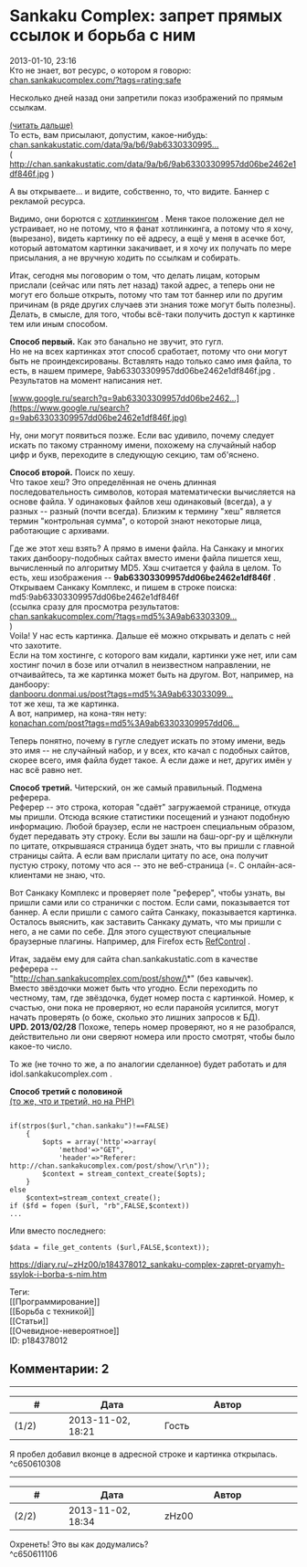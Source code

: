 Sankaku Complex: запрет прямых ссылок и борьба с ним
====================================================

  
2013-01-10, 23:16  
 Кто не знает, вот ресурс, о котором я говорю:  [chan.sankakucomplex.com/?tags=rating:safe](http://chan.sankakucomplex.com/?tags=rating:safe)    
   
 Несколько дней назад они запретили показ изображений по прямым ссылкам.   
   
  [(читать дальше)](https://zHz00.diary.ru/p184378012.htm?index=2#linkmore184378012m2)      
 То есть, вам присылают, допустим, какое-нибудь:   
  [chan.sankakustatic.com/data/9a/b6/9ab6330330995...](http://chan.sankakustatic.com/data/9a/b6/9ab63303309957dd06be2462e1df846f.jpg)    
 ( http://chan.sankakustatic.com/data/9a/b6/9ab63303309957dd06be2462e1df846f.jpg )   
   
 А вы открываете... и видите, собственно, то, что видите. Баннер с рекламой ресурса.   
   
 Видимо, они борются с  [хотлинкингом](https://ru.wikipedia.org/wiki/%D0%A5%D0%BE%D1%82%D0%BB%D0%B8%D0%BD%D0%BA%D0%B8%D0%BD%D0%B3)  . Меня такое положение дел не устраивает, но не потому, что я фанат хотлинкинга, а потому что я хочу, (вырезано), видеть картинку по её адресу, а ещё у меня в асечке бот, который автоматом картинки закачивает, и я хочу их получать по мере присылания, а не вручную ходить по ссылкам и собирать.   
   
 Итак, сегодня мы поговорим о том, что делать лицам, которым прислали (сейчас или пять лет назад) такой адрес, а теперь они не могут его больше открыть, потому что там тот баннер или по другим причинам (в ряде других случаев эти знания тоже могут быть полезны). Делать, в смысле, для того, чтобы всё-таки получить доступ к картинке тем или иным способом.   
   
  **Способ первый.**  Как это банально не звучит, это гугл.   
 Но не на всех картинках этот способ сработает, потому что они могут быть не проиндексированы. Вставлять надо только само имя файла, то есть, в нашем примере, 9ab63303309957dd06be2462e1df846f.jpg . Результатов на момент написания нет.   
   
  [www.google.ru/search?q=9ab63303309957dd06be2462...](https://www.google.ru/search?q=9ab63303309957dd06be2462e1df846f.jpg)    
   
 Ну, они могут появиться позже. Если вас удивило, почему следует искать по такому странному имени, похожему на случайный набор цифр и букв, переходите в следующую секцию, там об'яснено.   
   
  **Способ второй.**  Поиск по хешу.   
 Что такое хеш? Это определённая не очень длинная последовательность символов, которая математически вычисляется на основе файла. У одинаковых файлов хеш одинаковый (всегда), а у разных -- разный (почти всегда). Близким к термину "хеш" является термин "контрольная сумма", о которой знают некоторые лица, работающие с архивами.   
   
 Где же этот хеш взять? А прямо в имени файла. На Санкаку и многих таких данбоору-подобных сайтах вместо имени файла пишется хеш, вычисленный по алгоритму MD5. Хэш считается у файла в целом. То есть, хеш изображения --  **9ab63303309957dd06be2462e1df846f**  . Открываем Санкаку Комплекс, и пишем в строке поиска:   
 md5:9ab63303309957dd06be2462e1df846f   
 (ссылка сразу для просмотра результатов:   
  [chan.sankakucomplex.com/?tags=md5%3A9ab63303309...](http://chan.sankakucomplex.com/?tags=md5%3A9ab63303309957dd06be2462e1df846f&commit=Search)    
 )   
 Voila! У нас есть картинка. Дальше её можно открывать и делать с ней что захотите.   
 Если на том хостинге, с которого вам кидали, картинки уже нет, или сам хостинг почил в бозе или отчалил в неизвестном направлении, не отчаивайтесь, та же картинка может быть на другом. Вот, например, на данбоору:   
  [danbooru.donmai.us/post?tags=md5%3A9ab633033099...](http://danbooru.donmai.us/post?tags=md5%3A9ab63303309957dd06be2462e1df846f&searchDefault=Search)    
 тот же хеш, та же картинка.   
 А вот, например, на кона-тян нету:   
  [konachan.com/post?tags=md5%3A9ab63303309957dd06...](http://konachan.com/post?tags=md5%3A9ab63303309957dd06be2462e1df846f)    
   
 Теперь понятно, почему в гугле следует искать по этому имени, ведь это имя -- не случайный набор, и у всех, кто качал с подобных сайтов, скорее всего, имя файла будет такое. А если даже и нет, других имён у нас всё равно нет.   
   
  **Способ третий.**  Читерский, он же самый правильный. Подмена реферера.   
 Реферер -- это строка, которая "сдаёт" загружаемой странице, откуда мы пришли. Отсюда всякие статистики посещений и узнают подобную информацию. Любой браузер, если не настроен специальным образом, будет передавать эту строку. Если вы зашли на баш-орг-ру и щёлкнули по цитате, открывшаяся страница будет знать, что вы пришли с главной страницы сайта. А если вам прислали цитату по асе, она получит пустую строку, потому что ася -- это не веб-страница (=. С онлайн-ася-клиентами не знаю, что.   
   
 Вот Санкаку Комплекс и проверяет поле "реферер", чтобы узнать, вы пришли сами или со странички с постом. Если сами, показывается тот баннер. А если пришли с самого сайта Санкаку, показывается картинка. Осталось выяснить, как заставить Санкаку думать, что мы пришли с него, а не сами по себе. Для этого существуют специальные браузерные плагины. Например, для Firefox есть  [RefControl](https://addons.mozilla.org/en-US/firefox/addon/refcontrol/?src=search)  .   
   
 Итак, задаём ему для сайта chan.sankakustatic.com в качестве реферера --   
 "http://chan.sankakucomplex.com/post/show/\*" (без кавычек).   
 Вместо звёздочки может быть что угодно. Если переходить по честному, там, где звёздочка, будет номер поста с картинкой. Номер, к счастью, они пока не проверяют, но если паранойя усилится, могут начать проверять (о боже, сколько это лишних запросов к БД).   
  **UPD. 2013/02/28**  Похоже, теперь номер проверяют, но я не разобрался, действительно ли они сверяют номера или просто смотрят, чтобы было какое-то число.   
   
 То же (не точно то же, а по аналогии сделанное) будет работать и для idol.sankakucomplex.com .   
   
  **Способ третий с половиной**    
  [(то же, что и третий, но на PHP)](https://zHz00.diary.ru/p184378012.htm?index=1#linkmore184378012m1)      
 
```
  
if(strpos($url,"chan.sankaku")!==FALSE)
	{
		$opts = array('http'=>array(
			'method'=>"GET",
			'header'=>"Referer: http://chan.sankakucomplex.com/post/show/\r\n"));
		$context = stream_context_create($opts);
	}
else
	$context=stream_context_create();
if ($fd = fopen ($url, "rb",FALSE,$context))  
...
```
   
   
 Или вместо последнего:   
 
```
$data = file_get_contents ($url,FALSE,$context));
```
   
       
  
<https://diary.ru/~zHz00/p184378012_sankaku-complex-zapret-pryamyh-ssylok-i-borba-s-nim.htm>  
  
Теги:  
[[Программирование]]  
[[Борьба с техникой]]  
[[Статьи]]  
[[Очевидное-невероятное]]  
ID: p184378012  


Комментарии: 2
--------------

  


---



|         #         |              Дата              |                     Автор                     |           ID           |
| --- | --- | --- | --- |
| (1/2) | 2013-11-02, 18:21 | Гость | c650610308 |

  
 Я пробел добавил вконце в адресной строке и картинка открылась.   
 ^c650610308

---



|         #         |              Дата              |                     Автор                     |           ID           |
| --- | --- | --- | --- |
| (2/2) | 2013-11-02, 18:34 | zHz00 | c650611106 |

  
 Охренеть! Это вы как додумались?   
 ^c650611106